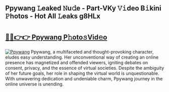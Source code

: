 ## Ppywang 𝙻eaked 𝙽u𝚍e - Part-VKy 𝚅𝚒deo B𝚒kini 𝙿hotos - Hot All 𝙻eaks g8HLx

# <h2><a href="http://ld21wq.urlbe.top/?page=Ppywang">🔗🔗👉👉 Ppywang P𝚑oto𝚜Vid𝚎o</a></h2>

[![Ppywang](https://i.imgur.com/eBuTRDB.gif)](http://ld21wq.urlbe.top/?page=Ppywang)
Ppywang, a multifaceted and thought-provoking character, eludes easy understanding. Her unconventional way of creating an online presence has magnetized and offended viewers, igniting debates on consent, privacy, and the essence of virtual societies. Despite the ambiguity of her future goals, her role in shaping the virtual world is unquestionable. With unwavering dedication and undeniable charm, Ppywang journey in the online universe is unending.
